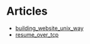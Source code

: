 # Articles
* [building_website_unix_way](/articles/building_website_unix_way)
* [resume_over_tcp](/articles/resume_over_tcp)
